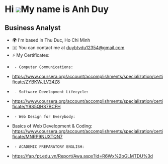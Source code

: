 Hi ![](https://user-images.githubusercontent.com/18350557/176309783-0785949b-9127-417c-8b55-ab5a4333674e.gif)My name is Anh Duy
===============================================================================================================================

Business Analyst
----------------

* 🌍  I'm based in Thu Duc, Ho Chi Minh
* ✉️  You can contact me at [duybtvdu12354@gmail.com](mailto:duybtvdu12354@gmail.com)
* ⚡  My Certificates:
*      - Computer Communications:
*  https://www.coursera.org/account/accomplishments/specialization/certificate/ZYBKWJLV24Z8
*      - Software Development Lifecycle:
*  https://www.coursera.org/account/accomplishments/specialization/certificate/Y9S5QHS7BCFH
*      - Web Design for Everybody:
*  Basics of Web Development & Coding: https://www.coursera.org/account/accomplishments/specialization/certificate/MNRP9NUXTQN7
*      - ACADEMIC PREPARATORY ENGLISH:
*  https://fap.fpt.edu.vn/Report/Awa.aspx?id=R6Wx%2bGLMTDU%3d
